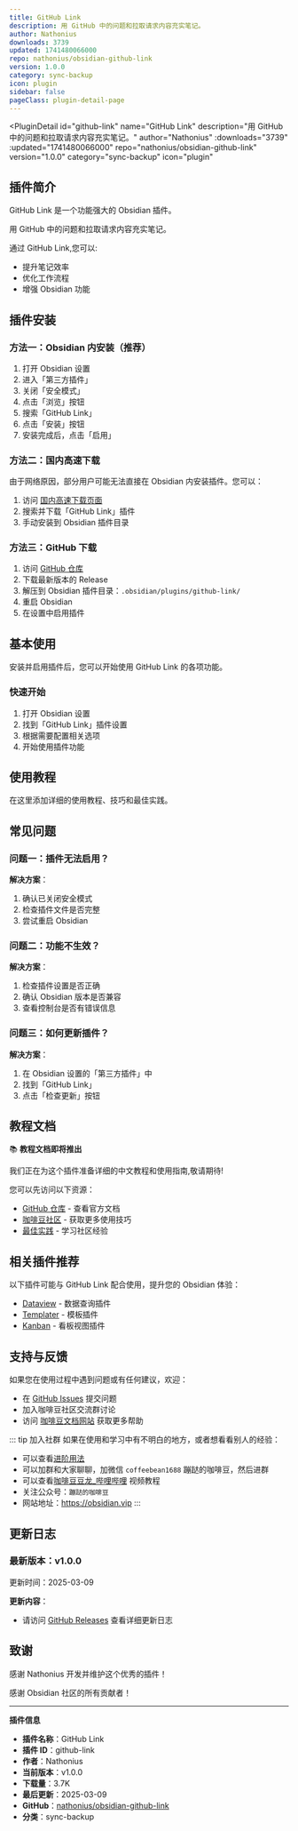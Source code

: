 ```yaml
---
title: GitHub Link
description: 用 GitHub 中的问题和拉取请求内容充实笔记。
author: Nathonius
downloads: 3739
updated: 1741480066000
repo: nathonius/obsidian-github-link
version: 1.0.0
category: sync-backup
icon: plugin
sidebar: false
pageClass: plugin-detail-page
---
```


<PluginDetail
  id="github-link"
  name="GitHub Link"
  description="用 GitHub 中的问题和拉取请求内容充实笔记。"
  author="Nathonius"
  :downloads="3739"
  :updated="1741480066000"
  repo="nathonius/obsidian-github-link"
  version="1.0.0"
  category="sync-backup"
  icon="plugin"
>

<!-- AUTO_GENERATED_START -->
## 插件简介

GitHub Link 是一个功能强大的 Obsidian 插件。

用 GitHub 中的问题和拉取请求内容充实笔记。

通过 GitHub Link,您可以:

- 提升笔记效率
- 优化工作流程
- 增强 Obsidian 功能

<!-- AUTO_GENERATED_END -->

<!-- AUTO_GENERATED_START -->
## 插件安装

### 方法一：Obsidian 内安装（推荐）

1. 打开 Obsidian 设置
2. 进入「第三方插件」
3. 关闭「安全模式」
4. 点击「浏览」按钮
5. 搜索「GitHub Link」
6. 点击「安装」按钮
7. 安装完成后，点击「启用」

### 方法二：国内高速下载

由于网络原因，部分用户可能无法直接在 Obsidian 内安装插件。您可以：

1. 访问 [国内高速下载页面](/zh/documentation/obsidian-plugins-download.html)
2. 搜索并下载「GitHub Link」插件
3. 手动安装到 Obsidian 插件目录

### 方法三：GitHub 下载

1. 访问 [GitHub 仓库](https://github.com/nathonius/obsidian-github-link)
2. 下载最新版本的 Release
3. 解压到 Obsidian 插件目录：`.obsidian/plugins/github-link/`
4. 重启 Obsidian
5. 在设置中启用插件

## 基本使用

安装并启用插件后，您可以开始使用 GitHub Link 的各项功能。

### 快速开始

1. 打开 Obsidian 设置
2. 找到「GitHub Link」插件设置
3. 根据需要配置相关选项
4. 开始使用插件功能

<!-- AUTO_GENERATED_END -->

<!-- CUSTOM_CONTENT_START:tutorial -->
## 使用教程

在这里添加详细的使用教程、技巧和最佳实践。

<!-- CUSTOM_CONTENT_END:tutorial -->

<!-- SHARED_CONTENT_START -->
## 常见问题

### 问题一：插件无法启用？

**解决方案**：
1. 确认已关闭安全模式
2. 检查插件文件是否完整
3. 尝试重启 Obsidian

### 问题二：功能不生效？

**解决方案**：
1. 检查插件设置是否正确
2. 确认 Obsidian 版本是否兼容
3. 查看控制台是否有错误信息

### 问题三：如何更新插件？

**解决方案**：
1. 在 Obsidian 设置的「第三方插件」中
2. 找到「GitHub Link」
3. 点击「检查更新」按钮

## 教程文档

📚 **教程文档即将推出**

我们正在为这个插件准备详细的中文教程和使用指南,敬请期待!

您可以先访问以下资源：
- [GitHub 仓库](https://github.com/nathonius/obsidian-github-link) - 查看官方文档
- [咖啡豆社区](/zh/bases/) - 获取更多使用技巧
- [最佳实践](/zh/best-practices/) - 学习社区经验

## 相关插件推荐

以下插件可能与 GitHub Link 配合使用，提升您的 Obsidian 体验：

- [Dataview](/zh/plugins/dataview.html) - 数据查询插件
- [Templater](/zh/plugins/templater-obsidian.html) - 模板插件
- [Kanban](/zh/plugins/obsidian-kanban.html) - 看板视图插件

## 支持与反馈

如果您在使用过程中遇到问题或有任何建议，欢迎：

- 在 [GitHub Issues](https://github.com/nathonius/obsidian-github-link/issues) 提交问题
- 加入咖啡豆社区交流群讨论
- 访问 [咖啡豆文档网站](https://obsidian.vip) 获取更多帮助

::: tip 加入社群
如果在使用和学习中有不明白的地方，或者想看看别人的经验：
- 可以查看[进阶用法](/zh/advanced)
- 可以加群和大家聊聊，加微信 `coffeebean1688` 蹦跶的咖啡豆，然后进群
- 可以查看[咖啡豆豆龙_哔哩哔哩](https://space.bilibili.com/618777356) 视频教程
- 关注公众号：`蹦跶的咖啡豆`
- 网站地址：https://obsidian.vip
:::
<!-- SHARED_CONTENT_END -->

<!-- AUTO_GENERATED_START -->
## 更新日志

### 最新版本：v1.0.0

更新时间：2025-03-09

**更新内容**：
- 请访问 [GitHub Releases](https://github.com/nathonius/obsidian-github-link/releases) 查看详细更新日志

## 致谢

感谢 Nathonius 开发并维护这个优秀的插件！

感谢 Obsidian 社区的所有贡献者！

---

**插件信息**
- **插件名称**：GitHub Link
- **插件 ID**：github-link
- **作者**：Nathonius
- **当前版本**：v1.0.0
- **下载量**：3.7K
- **最后更新**：2025-03-09
- **GitHub**：[nathonius/obsidian-github-link](https://github.com/nathonius/obsidian-github-link)
- **分类**：sync-backup
<!-- AUTO_GENERATED_END -->

</PluginDetail>

